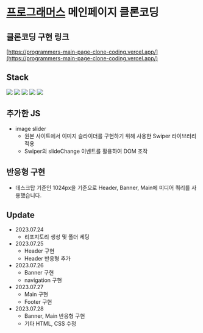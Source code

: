 # [프로그래머스](https://programmers.co.kr/) 메인페이지 클론코딩

## 클론코딩 구현 링크
[https://programmers-main-page-clone-coding.vercel.app/](https://programmers-main-page-clone-coding.vercel.app/)

## Stack
<p align="left">
  <img src="https://img.shields.io/badge/Html-E34F26?style=for-the-badge&logo=html5&logoColor=white">
  <img src="https://img.shields.io/badge/css-1572B6?style=for-the-badge&logo=css3&logoColor=white">
  <img src="https://img.shields.io/badge/javascript-F7DF1E?style=for-the-badge&logo=javascript&logoColor=black">
  <img src="https://img.shields.io/badge/github-181717?style=for-the-badge&logo=github&logoColor=white">
  <img src="https://img.shields.io/badge/Vercel-000000?style=for-the-badge&logo=vercel&logoColor=white">
</p>

## 추가한 JS
- image slider
  - 원본 사이트에서 이미지 슬라이더를 구현하기 위해 사용한 Swiper 라이브러리 적용
  - Swiper의 slideChange 이벤트를 활용하여 DOM 조작 

## 반응형 구현
- 데스크탑 기준인 1024px을 기준으로 Header, Banner, Main에 미디어 쿼리를 사용했습니다.

## Update
- 2023.07.24 
  - 리포지토리 생성 및 폴더 세팅
- 2023.07.25
  - Header 구현
  - Header 반응형 추가
- 2023.07.26
  - Banner 구현
  - navigation 구현
- 2023.07.27
  - Main 구현
  - Footer 구현
- 2023.07.28
  - Banner, Main 반응형 구현
  - 기타 HTML, CSS 수정
